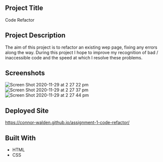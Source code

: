 ## Project Title
Code Refactor

## Project Description
The aim of this project is to refactor an existing wep page, fixing any errors along the way. During this project I hope to improve my recognition of bad / inaccessible code and the speed at which I resolve these problems.

## Screenshots
![Screen Shot 2020-11-29 at 2 27 22 pm](https://user-images.githubusercontent.com/20080981/100532999-626c4500-324f-11eb-84b0-857b620c5a04.png)
![Screen Shot 2020-11-29 at 2 27 37 pm](https://user-images.githubusercontent.com/20080981/100533003-6ac48000-324f-11eb-8154-63dd06ef0adf.png)
![Screen Shot 2020-11-29 at 2 27 44 pm](https://user-images.githubusercontent.com/20080981/100533004-6f893400-324f-11eb-8f8e-36c138f7d059.png)

## Deployed Site
https://connor-walden.github.io/assignment-1-code-refactor/

## Built With
- HTML
- CSS
